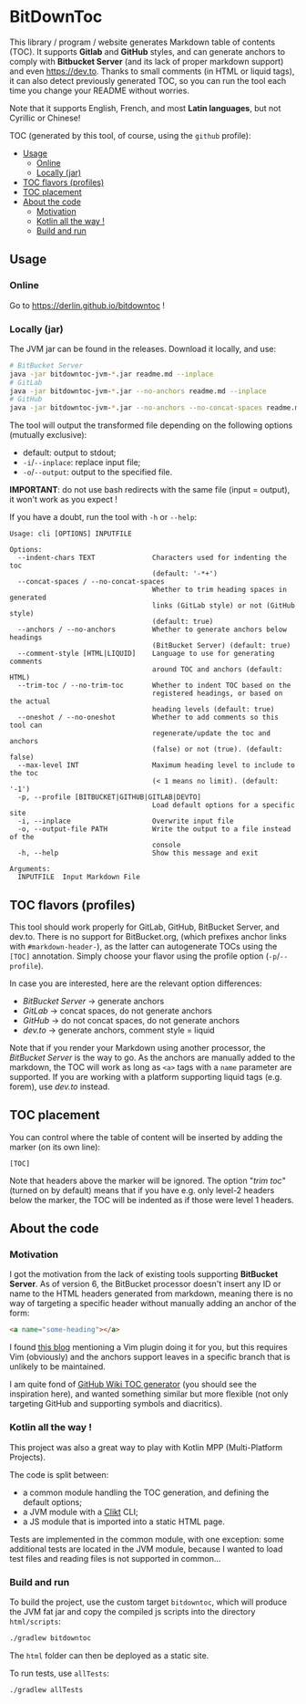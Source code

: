 # BitDownToc

This library / program / website generates Markdown table of contents (TOC).
It supports **Gitlab** and **GitHub** styles, and can generate anchors to comply with **Bitbucket Server**
(and its lack of proper markdown support) and even https://dev.to.
Thanks to small comments (in HTML or liquid tags), it can also detect previously generated TOC,
so you can run the tool each time you change your README without worries.

Note that it supports English, French, and most **Latin languages**, but not Cyrillic or Chinese!

TOC (generated by this tool, of course, using the `github` profile):

<!-- TOC start -->
- [Usage](#usage)
  * [Online](#online)
  * [Locally (jar)](#locally-jar)
- [TOC flavors (profiles)](#toc-flavors-profiles)
- [TOC placement](#toc-placement)
- [About the code](#about-the-code)
  * [Motivation](#motivation)
  * [Kotlin all the way !](#kotlin-all-the-way-)
  * [Build and run](#build-and-run)
<!-- TOC end -->

## Usage

### Online

Go to https://derlin.github.io/bitdowntoc !

### Locally (jar)

The JVM jar can be found in the releases. Download it locally, and use:
```bash
# BitBucket Server
java -jar bitdowntoc-jvm-*.jar readme.md --inplace
# GitLab
java -jar bitdowntoc-jvm-*.jar --no-anchors readme.md --inplace
# GitHub
java -jar bitdowntoc-jvm-*.jar --no-anchors --no-concat-spaces readme.md --inplace
```

The tool will output the transformed file depending on the following options (mutually exclusive):

* default: output to stdout;
* `-i`/`--inplace`: replace input file;
* `-o`/`--output`: output to the specified file.

**IMPORTANT**: do not use bash redirects with the same file (input = output), it won't work as you expect !

If you have a doubt, run the tool with `-h` or `--help`:
```text
Usage: cli [OPTIONS] INPUTFILE

Options:
  --indent-chars TEXT              Characters used for indenting the toc
                                   (default: '-*+')
  --concat-spaces / --no-concat-spaces
                                   Whether to trim heading spaces in generated
                                   links (GitLab style) or not (GitHub style)
                                   (default: true)
  --anchors / --no-anchors         Whether to generate anchors below headings
                                   (BitBucket Server) (default: true)
  --comment-style [HTML|LIQUID]    Language to use for generating comments
                                   around TOC and anchors (default: HTML)
  --trim-toc / --no-trim-toc       Whether to indent TOC based on the
                                   registered headings, or based on the actual
                                   heading levels (default: true)
  --oneshot / --no-oneshot         Whether to add comments so this tool can
                                   regenerate/update the toc and anchors
                                   (false) or not (true). (default: false)
  --max-level INT                  Maximum heading level to include to the toc
                                   (< 1 means no limit). (default: '-1')
  -p, --profile [BITBUCKET|GITHUB|GITLAB|DEVTO]
                                   Load default options for a specific site
  -i, --inplace                    Overwrite input file
  -o, --output-file PATH           Write the output to a file instead of the
                                   console
  -h, --help                       Show this message and exit

Arguments:
  INPUTFILE  Input Markdown File
```

## TOC flavors (profiles)

This tool should work properly for GitLab, GitHub, BitBucket Server, and dev.to.
There is no support for BitBucket.org, (which prefixes anchor links with `#markdown-header-`),
as the latter can autogenerate TOCs using the `[TOC]` annotation.
Simply choose your flavor using the profile option (`-p`/`--profile`).

In case you are interested, here are the relevant option differences:

* *BitBucket Server* → generate anchors
* *GitLab* → concat spaces, do not generate anchors
* *GitHub* → do not concat spaces, do not generate anchors
* *dev.to* → generate anchors, comment style = liquid

Note that if you render your Markdown using another processor, the *BitBucket Server* is the way to go.
As the anchors are manually added to the markdown, the TOC will work as long as `<a>` tags with a `name` parameter
are supported. If you are working with a platform supporting liquid tags (e.g. forem), use *dev.to* instead.

## TOC placement

You can control where the table of content will be inserted by adding the marker (on its own line):
```text
[TOC]
```

Note that headers above the marker will be ignored. The option "*trim toc*" (turned on by default) means that if
you have e.g. only level-2 headers below the marker, the TOC will be indented as if those were level 1 headers.

## About the code

### Motivation

I got the motivation from the lack of existing tools supporting **BitBucket Server**.
As of version 6, the BitBucket processor doesn't insert any ID or name to the HTML headers generated from markdown, meaning there is no way
of targeting a specific header without manually adding an anchor of the form:
```html
<a name="some-heading"></a>
```

I found [this blog](https://rderik.com/blog/generate-table-of-contents-with-anchors-for-markdown-file-vim-plugin/)
mentioning a Vim plugin doing it for you, but this requires Vim (obviously) and the anchors support leaves in a
specific branch that is unlikely to be maintained.

I am quite fond of [GitHub Wiki TOC generator](https://ecotrust-canada.github.io/markdown-toc/)
(you should see the inspiration here), and wanted something similar but more flexible
(not only targeting GitHub and supporting symbols and diacritics).


### Kotlin all the way !

This project was also a great way to play with Kotlin MPP (Multi-Platform Projects).

The code is split between:
* a common module handling the TOC generation, and defining the default options;
* a JVM module with a [Clikt](https://ajalt.github.io/clikt/) CLI;
* a JS module that is imported into a static HTML page.

Tests are implemented in the common module, with one exception: some additional tests are located in the JVM module,
because I wanted to load test files and reading files is not supported in common...

### Build and run

To build the project, use the custom target `bitdowntoc`, which will produce the JVM fat jar and copy the compiled
js scripts into the directory `html/scripts`:
```bash
./gradlew bitdowntoc
```
The `html` folder can then be deployed as a static site.


To run tests, use `allTests`:
```bash
./gradlew allTests
```
